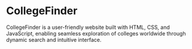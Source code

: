 # CollegeFinder
CollegeFinder is a user-friendly website built with HTML, CSS, and JavaScript, enabling seamless exploration of colleges worldwide through dynamic search and intuitive interface.
